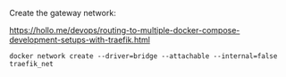 Create the gateway network:

https://hollo.me/devops/routing-to-multiple-docker-compose-development-setups-with-traefik.html

`docker network create --driver=bridge --attachable --internal=false traefik_net`



